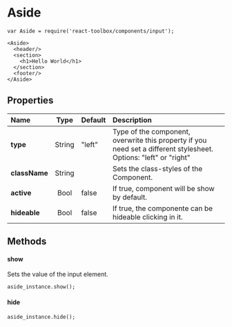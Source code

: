 # Aside

```
var Aside = require('react-toolbox/components/input');

<Aside>
  <header/>
  <section>
    <h1>Hello World</h1>
  </section>
  <footer/>
</Aside>
```

## Properties

| Name              | Type          | Default         | Description|
|:-                 |:-:            | :-              |:-|
| **type**          | String        | "left"          | Type of the component, overwrite this property if you need set a different stylesheet. Options: "left" or "right"|
| **className**     | String        |                 | Sets the class-styles of the Component.|
| **active**        | Bool          | false           | If true, component will be show by default.|
| **hideable**      | Bool          | false           | If true, the componente can be hideable clicking in it.|

## Methods

#### show
Sets the value of the input element.

```
aside_instance.show();
```

#### hide

```
aside_instance.hide();
```
